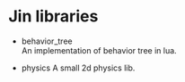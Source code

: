 # Jin libraries    

* behavior_tree  
  An implementation of behavior tree in lua. 

* physics 
  A small 2d physics lib.   